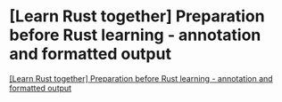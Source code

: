 # [Learn Rust together] Preparation before Rust learning - annotation and formatted output
[[Learn Rust together] Preparation before Rust learning - annotation and formatted output](https://aiwithcloud.com/2022/09/19/learn_rust_together_preparation_before_rust_learning___annotation_and_formatted_output/)